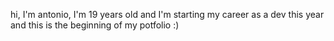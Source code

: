 hi, I'm antonio, I'm 19 years old and I'm starting my career as a dev this year and this is the beginning of my potfolio :)
